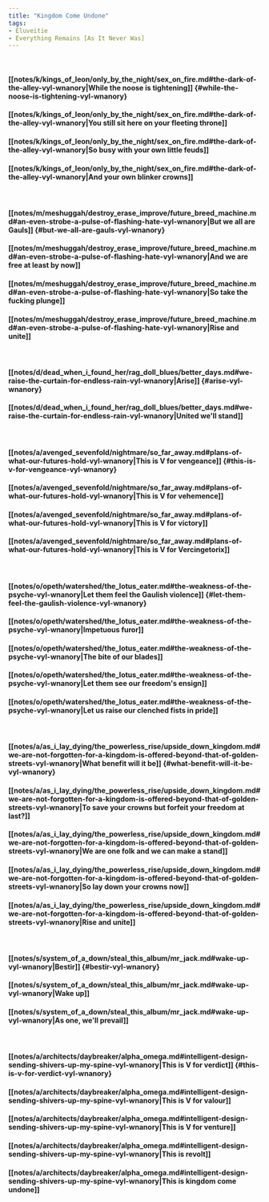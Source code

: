 ```yaml
---
title: "Kingdom Come Undone"
tags:
- Eluveitie
- Everything Remains [As It Never Was]
---
```

&nbsp;
#### [[notes/k/kings_of_leon/only_by_the_night/sex_on_fire.md#the-dark-of-the-alley-vyl-wnanory|While the noose is tightening]] {#while-the-noose-is-tightening-vyl-wnanory}
#### [[notes/k/kings_of_leon/only_by_the_night/sex_on_fire.md#the-dark-of-the-alley-vyl-wnanory|You still sit here on your fleeting throne]]
#### [[notes/k/kings_of_leon/only_by_the_night/sex_on_fire.md#the-dark-of-the-alley-vyl-wnanory|So busy with your own little feuds]]
#### [[notes/k/kings_of_leon/only_by_the_night/sex_on_fire.md#the-dark-of-the-alley-vyl-wnanory|And your own blinker crowns]]
&nbsp;
#### [[notes/m/meshuggah/destroy_erase_improve/future_breed_machine.md#an-even-strobe-a-pulse-of-flashing-hate-vyl-wnanory|But we all are Gauls]] {#but-we-all-are-gauls-vyl-wnanory}
#### [[notes/m/meshuggah/destroy_erase_improve/future_breed_machine.md#an-even-strobe-a-pulse-of-flashing-hate-vyl-wnanory|And we are free at least by now]]
#### [[notes/m/meshuggah/destroy_erase_improve/future_breed_machine.md#an-even-strobe-a-pulse-of-flashing-hate-vyl-wnanory|So take the fucking plunge]]
#### [[notes/m/meshuggah/destroy_erase_improve/future_breed_machine.md#an-even-strobe-a-pulse-of-flashing-hate-vyl-wnanory|Rise and unite]]
&nbsp;
#### [[notes/d/dead_when_i_found_her/rag_doll_blues/better_days.md#we-raise-the-curtain-for-endless-rain-vyl-wnanory|Arise]] {#arise-vyl-wnanory}
#### [[notes/d/dead_when_i_found_her/rag_doll_blues/better_days.md#we-raise-the-curtain-for-endless-rain-vyl-wnanory|United we'll stand]]
&nbsp;
#### [[notes/a/avenged_sevenfold/nightmare/so_far_away.md#plans-of-what-our-futures-hold-vyl-wnanory|This is V for vengeance]] {#this-is-v-for-vengeance-vyl-wnanory}
#### [[notes/a/avenged_sevenfold/nightmare/so_far_away.md#plans-of-what-our-futures-hold-vyl-wnanory|This is V for vehemence]]
#### [[notes/a/avenged_sevenfold/nightmare/so_far_away.md#plans-of-what-our-futures-hold-vyl-wnanory|This is V for victory]]
#### [[notes/a/avenged_sevenfold/nightmare/so_far_away.md#plans-of-what-our-futures-hold-vyl-wnanory|This is V for Vercingetorix]]
&nbsp;
#### [[notes/o/opeth/watershed/the_lotus_eater.md#the-weakness-of-the-psyche-vyl-wnanory|Let them feel the Gaulish violence]] {#let-them-feel-the-gaulish-violence-vyl-wnanory}
#### [[notes/o/opeth/watershed/the_lotus_eater.md#the-weakness-of-the-psyche-vyl-wnanory|Impetuous furor]]
#### [[notes/o/opeth/watershed/the_lotus_eater.md#the-weakness-of-the-psyche-vyl-wnanory|The bite of our blades]]
#### [[notes/o/opeth/watershed/the_lotus_eater.md#the-weakness-of-the-psyche-vyl-wnanory|Let them see our freedom's ensign]]
#### [[notes/o/opeth/watershed/the_lotus_eater.md#the-weakness-of-the-psyche-vyl-wnanory|Let us raise our clenched fists in pride]]
&nbsp;
#### [[notes/a/as_i_lay_dying/the_powerless_rise/upside_down_kingdom.md#we-are-not-forgotten-for-a-kingdom-is-offered-beyond-that-of-golden-streets-vyl-wnanory|What benefit will it be]] {#what-benefit-will-it-be-vyl-wnanory}
#### [[notes/a/as_i_lay_dying/the_powerless_rise/upside_down_kingdom.md#we-are-not-forgotten-for-a-kingdom-is-offered-beyond-that-of-golden-streets-vyl-wnanory|To save your crowns but forfeit your freedom at last?]]
#### [[notes/a/as_i_lay_dying/the_powerless_rise/upside_down_kingdom.md#we-are-not-forgotten-for-a-kingdom-is-offered-beyond-that-of-golden-streets-vyl-wnanory|We are one folk and we can make a stand]]
#### [[notes/a/as_i_lay_dying/the_powerless_rise/upside_down_kingdom.md#we-are-not-forgotten-for-a-kingdom-is-offered-beyond-that-of-golden-streets-vyl-wnanory|So lay down your crowns now]]
#### [[notes/a/as_i_lay_dying/the_powerless_rise/upside_down_kingdom.md#we-are-not-forgotten-for-a-kingdom-is-offered-beyond-that-of-golden-streets-vyl-wnanory|Rise and unite]]
&nbsp;
#### [[notes/s/system_of_a_down/steal_this_album/mr_jack.md#wake-up-vyl-wnanory|Bestir]] {#bestir-vyl-wnanory}
#### [[notes/s/system_of_a_down/steal_this_album/mr_jack.md#wake-up-vyl-wnanory|Wake up]]
#### [[notes/s/system_of_a_down/steal_this_album/mr_jack.md#wake-up-vyl-wnanory|As one, we'll prevail]]
&nbsp;
#### [[notes/a/architects/daybreaker/alpha_omega.md#intelligent-design-sending-shivers-up-my-spine-vyl-wnanory|This is V for verdict]] {#this-is-v-for-verdict-vyl-wnanory}
#### [[notes/a/architects/daybreaker/alpha_omega.md#intelligent-design-sending-shivers-up-my-spine-vyl-wnanory|This is V for valour]]
#### [[notes/a/architects/daybreaker/alpha_omega.md#intelligent-design-sending-shivers-up-my-spine-vyl-wnanory|This is V for venture]]
#### [[notes/a/architects/daybreaker/alpha_omega.md#intelligent-design-sending-shivers-up-my-spine-vyl-wnanory|This is revolt]]
#### [[notes/a/architects/daybreaker/alpha_omega.md#intelligent-design-sending-shivers-up-my-spine-vyl-wnanory|This is kingdom come undone]]
